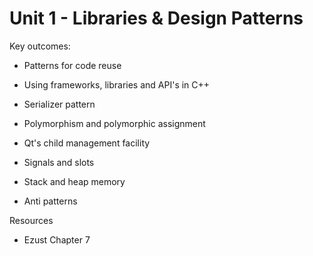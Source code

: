 # Unit 1 - Libraries & Design Patterns

Key outcomes:

* Patterns for code reuse
* Using frameworks, libraries and API's in C++
* Serializer pattern

* Polymorphism and polymorphic assignment

* Qt's child management facility

* Signals and slots

* Stack and heap memory

* Anti patterns



Resources

* Ezust Chapter 7






